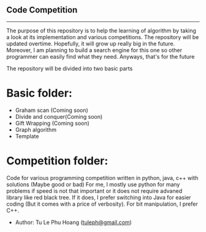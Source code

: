 ## Code Competition ##


----------

The purpose of this repository is to help the learning
of algorithm by taking a look at its implementation and
various competitions. The repository will be updated
overtime. Hopefully, it will grow up really big in the
future. Moreover, I am planning to build a search engine
for this one so other programmer can easily find what
they need. Anyways, that's for the future

The repository will be divided into two basic parts
# Basic folder: #
- Graham scan (Coming soon)
- Divide and conquer(Coming soon)
- Gift Wrapping (Coming soon)
- Graph algorithm
- Template

# Competition folder: #
Code for various programming competition written
in python, java, c++ with solutions (Maybe good or bad)
For me, I mostly use python for many problems if
speed is not that important or it does not require
advaned library like red black tree. If it does,
I prefer switching into Java for easier coding
(But it comes with a price of verbosity). For
bit manipulation, I prefer C++.

- Author: Tu Le Phu Hoang (tuleph@gmail.com)
